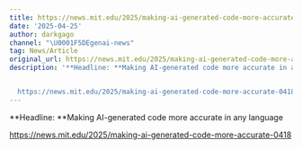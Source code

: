```yaml
---
title: https://news.mit.edu/2025/making-ai-generated-code-more-accurate-0418
date: '2025-04-25'
author: darkgago
channel: "\U0001F5DEgenai-news"
tag: News/Article
original_url: https://news.mit.edu/2025/making-ai-generated-code-more-accurate-0418
description: '**Headline: **Making AI-generated code more accurate in any language


  https://news.mit.edu/2025/making-ai-generated-code-more-accurate-0418'
---
```


**Headline: **Making AI-generated code more accurate in any language

https://news.mit.edu/2025/making-ai-generated-code-more-accurate-0418